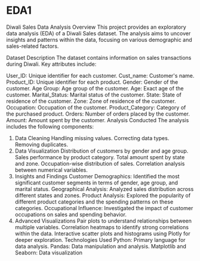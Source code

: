 # EDA1

Diwali Sales Data Analysis
Overview
This project provides an exploratory data analysis (EDA) of a Diwali Sales dataset. The analysis aims to uncover insights and patterns within the data, focusing on various demographic and sales-related factors.

Dataset Description
The dataset contains information on sales transactions during Diwali. Key attributes include:

User_ID: Unique identifier for each customer.
Cust_name: Customer's name.
Product_ID: Unique identifier for each product.
Gender: Gender of the customer.
Age Group: Age group of the customer.
Age: Exact age of the customer.
Marital_Status: Marital status of the customer.
State: State of residence of the customer.
Zone: Zone of residence of the customer.
Occupation: Occupation of the customer.
Product_Category: Category of the purchased product.
Orders: Number of orders placed by the customer.
Amount: Amount spent by the customer.
Analysis Conducted
The analysis includes the following components:

1. Data Cleaning
Handling missing values.
Correcting data types.
Removing duplicates.
2. Data Visualization
Distribution of customers by gender and age group.
Sales performance by product category.
Total amount spent by state and zone.
Occupation-wise distribution of sales.
Correlation analysis between numerical variables.
3. Insights and Findings
Customer Demographics: Identified the most significant customer segments in terms of gender, age group, and marital status.
Geographical Analysis: Analyzed sales distribution across different states and zones.
Product Analysis: Explored the popularity of different product categories and the spending patterns on these categories.
Occupational Influence: Investigated the impact of customer occupations on sales and spending behavior.
4. Advanced Visualizations
Pair plots to understand relationships between multiple variables.
Correlation heatmaps to identify strong correlations within the data.
Interactive scatter plots and histograms using Plotly for deeper exploration.
Technologies Used
Python: Primary language for data analysis.
Pandas: Data manipulation and analysis.
Matplotlib and Seaborn: Data visualization
